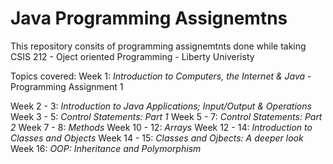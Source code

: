 # Java Programming Assignemtns

This repository consits of programming assignemtnts done while taking CSIS 212 - Oject oriented Programming - Liberty Univeristy 

Topics covered: 
Week 1: <em>Introduction to Computers, the Internet & Java</em>
-Programming Assignment 1

Week 2 - 3: <em>Introduction to Java Applications; Input/Output & Operations</em>
Week 3 - 5: <em>Control Statements: Part 1</em>
Week 5 - 7: <em>Control Statements: Part 2</em>
Week 7 - 8: <em>Methods</em>
Week 10 - 12: <em>Arrays</em>
Week 12 - 14: <em>Introduction to Classes and Objects</em>
Week 14 - 15: <em>Classes and Ojbects: A deeper look</em>
Week 16: <em>OOP: Inheritance and Polymorphism</em>  

